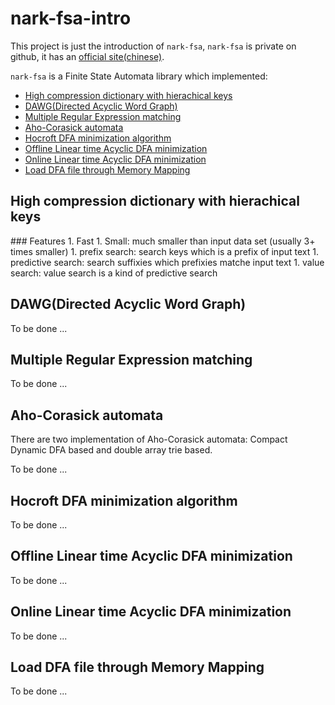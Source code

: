 nark-fsa-intro
==============

This project is just the introduction of `nark-fsa`, `nark-fsa` is private on github, it has an [official site(chinese)](http://nfabo.cn).

`nark-fsa` is a Finite State Automata library which implemented:
* [High compression dictionary with hierachical keys](#adfa)
* [DAWG(Directed Acyclic Word Graph)](#dawg)
* [Multiple Regular Expression matching](#regex)
* [Aho-Corasick automata](#ahoc)
* [Hocroft DFA minimization algorithm](#hopcroft)
* [Offline Linear time Acyclic DFA minimization](#offline-adfa)
* [Online Linear time Acyclic DFA minimization](#online-adfa)
* [Load DFA file through Memory Mapping](#dfa-mmap)

<h2 id="adfa">High compression dictionary with hierachical keys</h2>
### Features
  1. Fast
  1. Small: much smaller than input data set (usually 3+ times smaller)
  1. prefix search: search keys which is a prefix of input text
  1. predictive search: search suffixies which prefixies matche input text
  1. value search: value search is a kind of predictive search

<h2 id="dawg">DAWG(Directed Acyclic Word Graph)</h2>

To be done ...

<h2 id="regex">Multiple Regular Expression matching</h2>
To be done ...

<h2 id="ahoc">Aho-Corasick automata</h2>
There are two implementation of Aho-Corasick automata: Compact Dynamic DFA based and double array trie based.

To be done ...

<h2 id="hopcroft">Hocroft DFA minimization algorithm</h2>
To be done ...

<h2 id="offline-adfa">Offline Linear time Acyclic DFA minimization</h2>
To be done ...

<h2 id="online-adfa">Online Linear time Acyclic DFA minimization</h2>
To be done ...

<h2 id="dfa-mmap">Load DFA file through Memory Mapping</h2>
To be done ...


